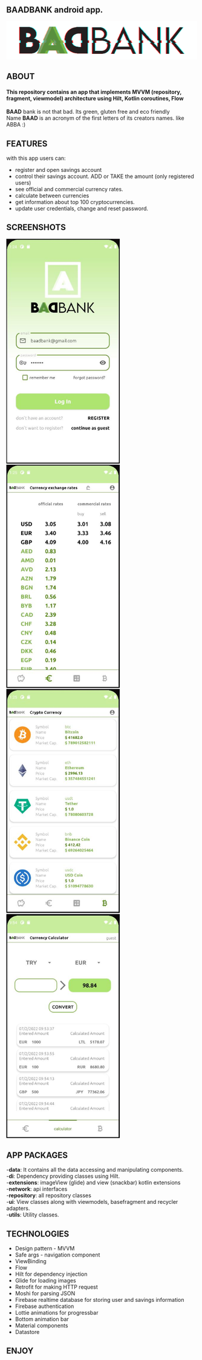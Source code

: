 ## **BAADBANK android app.** 
![](forReadme/animlogo.gif)

## ABOUT
#### This repository contains an app that implements MVVM (repository, fragment, viewmodel) architecture using Hilt, Kotlin coroutines, Flow </br>
**BAAD** bank is not that bad. Its green, gluten free and eco friendly </br>
Name **BAAD** is an acronym of the first letters of its creators names.  like ABBA :) 

## FEATURES
with this app users can:

- register and open savings account
- control their savings account. ADD or TAKE the amount (only registered users)
- see official and commercial currency rates. 
- calculate between currencies
- get information about top 100 cryptocurrencies.  
- update user credentials, change and reset password. 

## SCREENSHOTS
<img src="forReadme/01.jpg" width=300> <img src="forReadme/02.jpg" width=300> <img src="forReadme/03.jpg" width=300> <img src="forReadme/04.JPG" width=300>

## APP PACKAGES
-**data**: It contains all the data accessing and manipulating components. <br/>
-**di**: Dependency providing classes using Hilt. <br/>
-**extensions**: imageView (glide) and view (snackbar) kotlin extensions <br/>
-**network**: api interfaces <br/>
-**repository**: all repository classes <br/>
-**ui**: View classes along with viewmodels, basefragment and recycler adapters. <br/>
-**utils**: Utility classes. <br/>

## TECHNOLOGIES

- Design pattern -  MVVM 
- Safe args - navigation component
- ViewBinding
- Flow
- Hilt for dependency injection
- Glide for loading images
- Retrofit for making HTTP request
- Moshi for parsing JSON
- Firebase realtime database for storing user and savings information
- Firebase authentication 
- Lottie animations for progressbar
- Bottom animation bar
- Material components
- Datastore

## ENJOY


